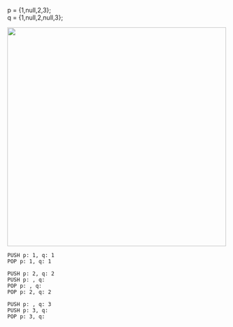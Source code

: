 p = {1,null,2,3};  
q = {1,null,2,null,3};

<img width="500" height="500" src="https://i.gyazo.com/683f4d2e8d3671b60fef868cbc200d4f.png"/>


```
PUSH p: 1, q: 1
POP p: 1, q: 1

PUSH p: 2, q: 2
PUSH p: , q: 
POP p: , q: 
POP p: 2, q: 2

PUSH p: , q: 3
PUSH p: 3, q: 
POP p: 3, q:
```


